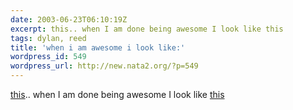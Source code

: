 ```yaml
---
date: 2003-06-23T06:10:19Z
excerpt: this.. when I am done being awesome I look like this
tags: dylan, reed
title: 'when i am awesome i look like:'
wordpress_id: 549
wordpress_url: http://new.nata2.org/?p=549
---
```


<a href="http://dylanreed.org/archives/IMG_0206.JPG.JPG">this</a>.. when I am done being awesome I look like <a href="http://dylanreed.org/archives/IMG_0213.JPG.JPG">this</a>
